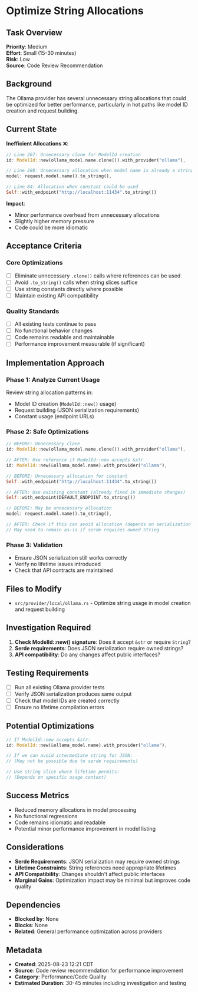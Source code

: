 # Optimize String Allocations

## Task Overview
**Priority**: Medium  
**Effort**: Small (15-30 minutes)  
**Risk**: Low  
**Source**: Code Review Recommendation

## Background
The Ollama provider has several unnecessary string allocations that could be optimized for better performance, particularly in hot paths like model ID creation and request building.

## Current State
**Inefficient Allocations** ❌:
```rust
// Line 267: Unnecessary clone for ModelId creation
id: ModelId::new(ollama_model.name.clone()).with_provider("ollama"),

// Line 288: Unnecessary allocation when model name is already a string
model: request.model.name().to_string(),

// Line 84: Allocation when constant could be used
Self::with_endpoint("http://localhost:11434".to_string())
```

**Impact**:
- Minor performance overhead from unnecessary allocations
- Slightly higher memory pressure
- Code could be more idiomatic

## Acceptance Criteria

### Core Optimizations
- [ ] Eliminate unnecessary `.clone()` calls where references can be used
- [ ] Avoid `.to_string()` calls when string slices suffice
- [ ] Use string constants directly where possible
- [ ] Maintain existing API compatibility

### Quality Standards
- [ ] All existing tests continue to pass
- [ ] No functional behavior changes
- [ ] Code remains readable and maintainable
- [ ] Performance improvement measurable (if significant)

## Implementation Approach

### Phase 1: Analyze Current Usage
Review string allocation patterns in:
- Model ID creation (`ModelId::new()` usage)
- Request building (JSON serialization requirements)
- Constant usage (endpoint URLs)

### Phase 2: Safe Optimizations
```rust
// BEFORE: Unnecessary clone
id: ModelId::new(ollama_model.name.clone()).with_provider("ollama"),

// AFTER: Use reference if ModelId::new accepts &str
id: ModelId::new(&ollama_model.name).with_provider("ollama"),

// BEFORE: Unnecessary allocation for constant
Self::with_endpoint("http://localhost:11434".to_string())

// AFTER: Use existing constant (already fixed in immediate changes)
Self::with_endpoint(DEFAULT_ENDPOINT.to_string())

// BEFORE: May be unnecessary allocation
model: request.model.name().to_string(),

// AFTER: Check if this can avoid allocation (depends on serialization needs)
// May need to remain as-is if serde requires owned String
```

### Phase 3: Validation
- Ensure JSON serialization still works correctly
- Verify no lifetime issues introduced
- Check that API contracts are maintained

## Files to Modify
- `src/provider/local/ollama.rs` - Optimize string usage in model creation and request building

## Investigation Required
1. **Check ModelId::new() signature**: Does it accept `&str` or require `String`?
2. **Serde requirements**: Does JSON serialization require owned strings?
3. **API compatibility**: Do any changes affect public interfaces?

## Testing Requirements
- [ ] Run all existing Ollama provider tests
- [ ] Verify JSON serialization produces same output
- [ ] Check that model IDs are created correctly
- [ ] Ensure no lifetime compilation errors

## Potential Optimizations
```rust
// If ModelId::new accepts &str:
id: ModelId::new(&ollama_model.name).with_provider("ollama"),

// If we can avoid intermediate string for JSON:
// (May not be possible due to serde requirements)

// Use string slice where lifetime permits:
// (Depends on specific usage context)
```

## Success Metrics
- Reduced memory allocations in model processing
- No functional regressions
- Code remains idiomatic and readable
- Potential minor performance improvement in model listing

## Considerations
- **Serde Requirements**: JSON serialization may require owned strings
- **Lifetime Constraints**: String references need appropriate lifetimes
- **API Compatibility**: Changes shouldn't affect public interfaces
- **Marginal Gains**: Optimization impact may be minimal but improves code quality

## Dependencies
- **Blocked by**: None
- **Blocks**: None
- **Related**: General performance optimization across providers

## Metadata
- **Created**: 2025-08-23 12:21 CDT
- **Source**: Code review recommendation for performance improvement
- **Category**: Performance/Code Quality
- **Estimated Duration**: 30-45 minutes including investigation and testing